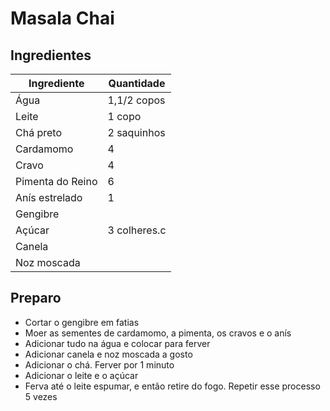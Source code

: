 # Masala Chai

## Ingredientes

| Ingrediente      | Quantidade   |
|------------------|--------------|
| Água             | 1,1/2 copos  |
| Leite            | 1 copo       |
| Chá preto        | 2 saquinhos  |
| Cardamomo        | 4            |
| Cravo            | 4            |
| Pimenta do Reino | 6            |
| Anís estrelado   | 1            |
| Gengibre         |              |
| Açúcar           | 3 colheres.c |
| Canela           |              |
| Noz moscada      |              |

## Preparo

* Cortar o gengibre em fatias
* Moer as sementes de cardamomo, a pimenta, os cravos e o anís
* Adicionar tudo na água e colocar para ferver
* Adicionar canela e noz moscada a gosto
* Adicionar o chá. Ferver por 1 minuto
* Adicionar o leite e o açúcar
* Ferva até o leite espumar, e então retire do fogo. Repetir esse processo 5 vezes
